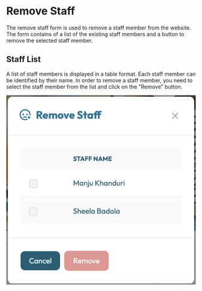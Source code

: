# Remove Staff
The remove staff form is used to remove a staff member from the website. The form contains of a list of the existing staff members and a button to remove the selected staff member.

## Staff List
A list of staff members is displayed in a table format. Each staff member can be identified by their name.
In order to remove a staff member, you need to select the staff member from the list and click on the "Remove" button.

<img src="../images/remove.staff.png" alt="Remove staff" width="750">